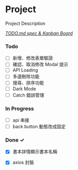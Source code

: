 # Project

Project Description

<em>[TODO.md spec & Kanban Board](https://bit.ly/3fCwKfM)</em>

### Todo

- [ ] 新增、修改表單驗證  
- [ ] 確認、取消修改 Modal 提示  
- [ ] API Loading  
- [ ] 多選刪除功能  
- [ ] 搜尋、排序功能  
- [ ] Dark Mode  
- [ ] Catch 錯誤管理  

### In Progress

- [ ] api 串接  
- [ ] back button 動態改成固定  

### Done ✓

- [x] 書本詳情顯示書本名稱  
- [x] axios 封裝  

